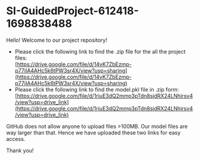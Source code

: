 # SI-GuidedProject-612418-1698838488
Hello! Welcome to our project repository!
- Please click the following link to find the .zip file for the all the project files:
  <br>[https://drive.google.com/file/d/14vK7ZbEzmp-p77iIA4AHc5k6tPW3sr4X/view?usp=sharing](https://drive.google.com/file/d/14vK7ZbEzmp-p77iIA4AHc5k6tPW3sr4X/view?usp=sharing)
- Please click the following link to find the model.pkl file in .zip form:
  [https://drive.google.com/file/d/1riuE3dQ2mmp3pTdn8sjdRX24LNhirsv4/view?usp=drive_link](https://drive.google.com/file/d/1riuE3dQ2mmp3pTdn8sjdRX24LNhirsv4/view?usp=drive_link)

GitHub does not allow anyone to upload files >100MB. Our model files are way larger than that. Hence we have uploaded these two links for easy access.

Thank you!

